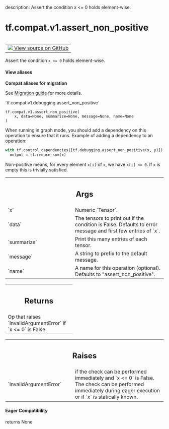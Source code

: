 description: Assert the condition x <= 0 holds element-wise.

<div itemscope itemtype="http://developers.google.com/ReferenceObject">
<meta itemprop="name" content="tf.compat.v1.assert_non_positive" />
<meta itemprop="path" content="Stable" />
</div>

# tf.compat.v1.assert_non_positive

<!-- Insert buttons and diff -->

<table class="tfo-notebook-buttons tfo-api nocontent" align="left">
<td>
  <a target="_blank" href="https://github.com/tensorflow/tensorflow/blob/r2.3/tensorflow/python/ops/check_ops.py#L606-L624">
    <img src="https://www.tensorflow.org/images/GitHub-Mark-32px.png" />
    View source on GitHub
  </a>
</td>
</table>



Assert the condition `x <= 0` holds element-wise.

<section class="expandable">
  <h4 class="showalways">View aliases</h4>
  <p>
<b>Compat aliases for migration</b>
<p>See
<a href="https://www.tensorflow.org/guide/migrate">Migration guide</a> for
more details.</p>
<p>`tf.compat.v1.debugging.assert_non_positive`</p>
</p>
</section>

<pre class="devsite-click-to-copy prettyprint lang-py tfo-signature-link">
<code>tf.compat.v1.assert_non_positive(
    x, data=None, summarize=None, message=None, name=None
)
</code></pre>



<!-- Placeholder for "Used in" -->

When running in graph mode, you should add a dependency on this operation
to ensure that it runs. Example of adding a dependency to an operation:

```python
with tf.control_dependencies([tf.debugging.assert_non_positive(x, y)]):
  output = tf.reduce_sum(x)
```

Non-positive means, for every element `x[i]` of `x`, we have `x[i] <= 0`.
If `x` is empty this is trivially satisfied.

<!-- Tabular view -->
 <table class="responsive fixed orange">
<colgroup><col width="214px"><col></colgroup>
<tr><th colspan="2"><h2 class="add-link">Args</h2></th></tr>

<tr>
<td>
`x`
</td>
<td>
Numeric `Tensor`.
</td>
</tr><tr>
<td>
`data`
</td>
<td>
The tensors to print out if the condition is False.  Defaults to
error message and first few entries of `x`.
</td>
</tr><tr>
<td>
`summarize`
</td>
<td>
Print this many entries of each tensor.
</td>
</tr><tr>
<td>
`message`
</td>
<td>
A string to prefix to the default message.
</td>
</tr><tr>
<td>
`name`
</td>
<td>
A name for this operation (optional).  Defaults to "assert_non_positive".
</td>
</tr>
</table>



<!-- Tabular view -->
 <table class="responsive fixed orange">
<colgroup><col width="214px"><col></colgroup>
<tr><th colspan="2"><h2 class="add-link">Returns</h2></th></tr>
<tr class="alt">
<td colspan="2">
Op that raises `InvalidArgumentError` if `x <= 0` is False.
</td>
</tr>

</table>



<!-- Tabular view -->
 <table class="responsive fixed orange">
<colgroup><col width="214px"><col></colgroup>
<tr><th colspan="2"><h2 class="add-link">Raises</h2></th></tr>

<tr>
<td>
`InvalidArgumentError`
</td>
<td>
if the check can be performed immediately and
`x <= 0` is False. The check can be performed immediately during
eager execution or if `x` is statically known.
</td>
</tr>
</table>



#### Eager Compatibility
returns None

